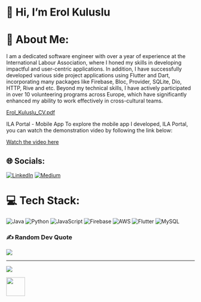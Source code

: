 
<p align="center"><h1><b>
  👋 Hi, I’m Erol Kuluslu
      </b></h1>

# 💫 About Me:
I am a dedicated software engineer with over a year of experience at the International Labour Association, where I honed my skills in developing impactful and user-centric applications. In addition, I have successfully developed various side project applications using Flutter and Dart, incorporating many packages like Firebase, Bloc, Provider, SQLite, Dio, HTTP, Rive and etc. Beyond my technical skills, I have actively participated in over 10 volunteering programs across Europe, which have significantly enhanced my ability to work effectively in cross-cultural teams. 
  
[Erol_Kuluslu_CV.pdf](https://github.com/user-attachments/files/17006048/Erol_Kuluslu_CV.pdf)

ILA Portal - Mobile App
To explore the mobile app I developed, ILA Portal, you can watch the demonstration video by following the link below:

[Watch the video here](https://drive.google.com/drive/folders/1oS2CPHyJ3UbyqHQd3lqV5vICvWgJBBMf)


## 🌐 Socials:
[![LinkedIn](https://img.shields.io/badge/LinkedIn-%230077B5.svg?logo=linkedin&logoColor=white)](https://linkedin.com/in/erol-külüşlü-966ba9210) [![Medium]()](https://medium.com/@erolkuluslusoftware) 


# 💻 Tech Stack:
![Java](https://img.shields.io/badge/java-%23ED8B00.svg?style=for-the-badge&logo=java&logoColor=white) ![Python](https://img.shields.io/badge/python-3670A0?style=for-the-badge&logo=python&logoColor=ffdd54) ![JavaScript](https://img.shields.io/badge/javascript-%23323330.svg?style=for-the-badge&logo=javascript&logoColor=%23F7DF1E) ![Firebase](https://img.shields.io/badge/firebase-%23039BE5.svg?style=for-the-badge&logo=firebase) ![AWS](https://img.shields.io/badge/AWS-%23FF9900.svg?style=for-the-badge&logo=amazon-aws&logoColor=white) ![Flutter](https://img.shields.io/badge/Flutter-%2302569B.svg?style=for-the-badge&logo=Flutter&logoColor=white) ![MySQL](https://img.shields.io/badge/mysql-%2300f.svg?style=for-the-badge&logo=mysql&logoColor=white)
### ✍️ Random Dev Quote
![](https://quotes-github-readme.vercel.app/api?type=horizontal&theme=radical)

---
[![](https://visitcount.itsvg.in/api?id=erolkuluslu&icon=0&color=0)](https://visitcount.itsvg.in)

<!-- Proudly created with GPRM ( https://gprm.itsvg.in ) -->


<!---
erolkuluslu/erolkuluslu is a ✨ special ✨ repository because its `README.md` (this file) appears on your GitHub profile.
You can click the Preview link ![png-clipart-curriculum-vitae-job-hunting-resume-employment-cv-text-rectangle](https://user-images.githubusercontent.com/92374052/228720475-8ec27a32-362e-403d-8285-33e5fe889f9a.png)
to take a look at your changes.
--->
[<img src="https://user-images.githubusercontent.com/92374052/228719659-7fea33c4-7c12-41a8-850b-6f0111d07f61.png" width="50" height="50">](mailto:erolkuluslusoftware@gmail.com) 







